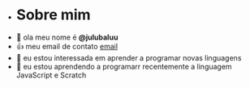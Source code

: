 - # Sobre mim
- 👋 ola meu nome é **@julubaluu**
- 👍 meu email de contato [email](julia.martins.sa@escola.pr.gov.br)
- 👀 eu estou interessada em aprender a programar novas linguagens 
- 🌱 eu estou aprendendo a programarr recentemente a linguagem JavaScript e Scratch
